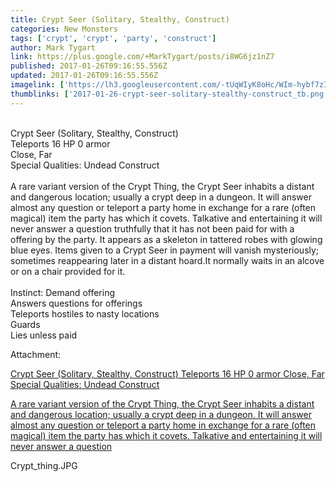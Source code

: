 ```yaml
---
title: Crypt Seer (Solitary, Stealthy, Construct)
categories: New Monsters
tags: ['crypt', 'crypt', 'party', 'construct']
author: Mark Tygart
link: https://plus.google.com/+MarkTygart/posts/i8WG6jz1nZ7
published: 2017-01-26T09:16:55.556Z
updated: 2017-01-26T09:16:55.556Z
imagelink: ['https://lh3.googleusercontent.com/-tUqWIyK8oHc/WIm-hybf7zI/AAAAAAAADd8/jkJZQI1cCc0d17yeHj7W7NSu0R6oXnn1wCJoC/w207-h261/Crypt_thing.JPG']
thumblinks: ['2017-01-26-crypt-seer-solitary-stealthy-construct_tb.png']
---
```


<br />Crypt Seer	(Solitary, Stealthy, Construct)<br />Teleports	16 HP	0 armor<br />Close, Far<br />Special Qualities: Undead Construct<br /><br />A rare variant version of the Crypt Thing, the Crypt Seer inhabits a distant and dangerous location; usually a crypt deep in a dungeon. It will answer almost any question or teleport a party home in exchange for a rare (often magical) item the party has which it covets. Talkative and entertaining it will never answer a question truthfully that it has not been paid for with a offering by the party. It appears as a skeleton in tattered robes with glowing blue eyes. Items given to a Crypt Seer in payment will vanish mysteriously; sometimes reappearing later in a distant hoard.It normally waits in an alcove or on a chair provided for it. <br /><br />Instinct: Demand offering<br />Answers questions for offerings<br />Teleports hostiles to nasty locations<br />Guards<br />Lies unless paid


Attachment:

<a href='https://plus.google.com/photos/118088719859349999400/albums/6379839836228437873/6379839834829090610?sqi=100084733231320276299&sqsi=a00a0016-f654-4964-9167-775a274a627c'>Crypt Seer (Solitary, Stealthy, Construct)
Teleports 16 HP 0 armor
Close, Far
Special Qualities: Undead Construct

A rare variant version of the Crypt Thing, the Crypt Seer inhabits a distant and dangerous location; usually a crypt deep in a dungeon. It will answer almost any question or teleport a party home in exchange for a rare (often magical) item the party has which it covets. Talkative and entertaining it will never answer a question</a>


Crypt_thing.JPG